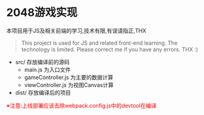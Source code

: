 # **2048游戏实现**
本项目用于JS及相关前端的学习,技术有限,有误请指正,THX 
>This project is used for JS and related front-end learning. The technology is limited. Please correct me if you have any errors. THX :)

* src/ 存放编译前的源码
   * main.js 为入口文件
   * gameController.js 为主要的数据计算
   * viewController.js 为视图Canvas计算
* dist/ 存放编译后的项目
 
<font color='red'>※注意:上线部署应该去除webpack.config.js中的devtool在编译</font>
